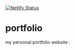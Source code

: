 [![Netlify Status](https://api.netlify.com/api/v1/badges/884dd962-5131-4f13-9e69-b089b73b23d6/deploy-status)](https://app.netlify.com/sites/aayush-srivastava/deploys)

# portfolio
my personal portfolio website .
